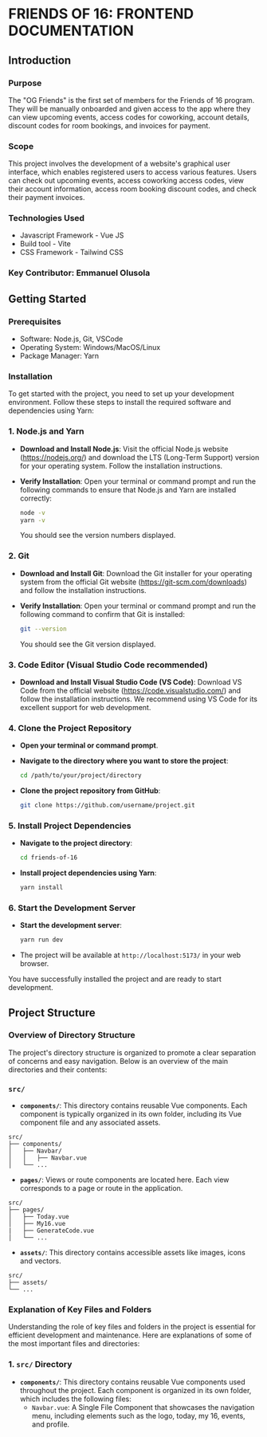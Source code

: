 # **FRIENDS OF 16: FRONTEND DOCUMENTATION**
## **Introduction**
### Purpose
The "OG Friends" is the first set of members for the Friends of 16 program. They will be manually onboarded and given access to the app where they can view upcoming events, access codes for coworking, account details, discount codes for room bookings, and invoices for payment.

### Scope
This project involves the development of a website's graphical user interface, which enables registered users to access various features. Users can check out upcoming events, access coworking access codes, view their account information, access room booking discount codes, and check their payment invoices.

### Technologies Used
* Javascript Framework - Vue JS
* Build tool - Vite
* CSS Framework - Tailwind CSS

### Key Contributor: Emmanuel Olusola


## **Getting Started**
### Prerequisites
* Software: Node.js, Git, VSCode
* Operating System: Windows/MacOS/Linux
* Package Manager: Yarn

### Installation
To get started with the project, you need to set up your development environment. Follow these steps to install the required software and dependencies using Yarn:

### 1. Node.js and Yarn

- **Download and Install Node.js**: Visit the official Node.js website (https://nodejs.org/) and download the LTS (Long-Term Support) version for your operating system. Follow the installation instructions.

- **Verify Installation**: Open your terminal or command prompt and run the following commands to ensure that Node.js and Yarn are installed correctly:

   ```bash
   node -v
   yarn -v
   ```

   You should see the version numbers displayed.

### 2. Git

- **Download and Install Git**: Download the Git installer for your operating system from the official Git website (https://git-scm.com/downloads) and follow the installation instructions.

- **Verify Installation**: Open your terminal or command prompt and run the following command to confirm that Git is installed:

   ```bash
   git --version
   ```

   You should see the Git version displayed.

### 3. Code Editor (Visual Studio Code recommended)

- **Download and Install Visual Studio Code (VS Code)**: Download VS Code from the official website (https://code.visualstudio.com/) and follow the installation instructions. We recommend using VS Code for its excellent support for web development.

### 4. Clone the Project Repository

- **Open your terminal or command prompt**.

- **Navigate to the directory where you want to store the project**:

   ```bash
   cd /path/to/your/project/directory
   ```

- **Clone the project repository from GitHub**:

   ```bash
   git clone https://github.com/username/project.git
   ```

### 5. Install Project Dependencies

- **Navigate to the project directory**:

   ```bash
   cd friends-of-16
   ```

- **Install project dependencies using Yarn**:

   ```bash
   yarn install
   ```

### 6. Start the Development Server

- **Start the development server**:

   ```bash
   yarn run dev
   ```

- The project will be available at `http://localhost:5173/` in your web browser.

You have successfully installed the project and are ready to start development.


## **Project Structure**
### Overview of Directory Structure

The project's directory structure is organized to promote a clear separation of concerns and easy navigation. Below is an overview of the main directories and their contents:

### **`src/`**

   - **`components/`**: This directory contains reusable Vue components. Each component is typically organized in its own folder, including its Vue component file and any associated assets.

   ```plaintext
   src/
   ├── components/
   │   ├── Navbar/
   │   │   ├── Navbar.vue
   │   └── ...
   ```

   - **`pages/`**: Views or route components are located here. Each view corresponds to a page or route in the application.

   ```plaintext
   src/
   ├── pages/
   │   ├── Today.vue
   │   ├── My16.vue
   |   ├── GenerateCode.vue
   │   └── ...
   ```

   - **`assets/`**: This directory contains accessible assets like images, icons and vectors.

   ```plaintext
   src/
   ├── assets/
   └── ...
   ```

### Explanation of Key Files and Folders

Understanding the role of key files and folders in the project is essential for efficient development and maintenance. Here are explanations of some of the most important files and directories:

### 1. **`src/` Directory**

   - **`components/`**: This directory contains reusable Vue components used throughout the project. Each component is organized in its own folder, which includes the following files:
     - `Navbar.vue`: A Single File Component that showcases the navigation menu, including elements such as the logo, today, my 16, events, and profile.